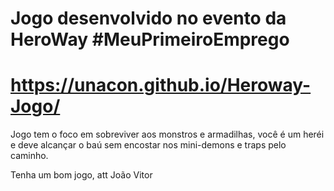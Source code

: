 # Jogo desenvolvido no evento da HeroWay #MeuPrimeiroEmprego
# https://unacon.github.io/Heroway-Jogo/

Jogo tem o foco em sobreviver aos monstros e armadilhas, você é um heréi e deve alcançar o baú sem 
encostar nos mini-demons e traps pelo caminho.

Tenha um bom jogo,
att João Vitor
